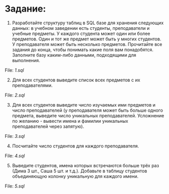# Задание:


1. Разработайте структуру таблиц в SQL базе для хранения следующих данных: в учебном заведении есть студенты, преподаватели и учебные предметы. У каждого студента может один или более предметов. Один и тот же предмет может быть у многих студентов. У преподавателя может быть несколько предметов. Прочитайте все задания до конца, чтобы понимать какие поля вам понадобятся. Заполните базу каким-либо данными, подходящими для выполнения.

File: _1.sql_

2. Для всех студентов выведите список всех предметов с их преподавателями.

File: _2.sql_

3. Для всех студентов выведите число изучаемых ими предметов и число преподавателей (у преподавателя может быть больше одного предмета, выведите число уникальных преподавателей. Усложнение по желанию - вывести имена и фамилии уникальных преподавателей через запятую).

File: _3.sql_

4.  Посчитайте число студентов для каждого преподавателя.

File: _4.sql_

5. Выведите студентов, имена которых встречаются больше трёх раз (Дима 3 шт., Саша 5 шт. и т.д.). Добавьте в таблицу студентов объединяющую колонку уникальную для каждого имени.

File: _5.sql_
